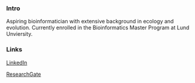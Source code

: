 ### Intro
Aspiring bioinformatician with extensive background in ecology and evolution.
Currently enrolled in the Bioinformatics Master Program at Lund Unviersity.

### Links
[LinkedIn](https://www.linkedin.com/in/teodoralling)

[ResearchGate](https://researchgate.net/profile/Teodor-Alling)
